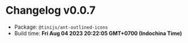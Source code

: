 # Changelog v0.0.7

- Package: `@tinijs/ant-outlined-icons`
- Build time: **Fri Aug 04 2023 20:22:05 GMT+0700 (Indochina Time)**

